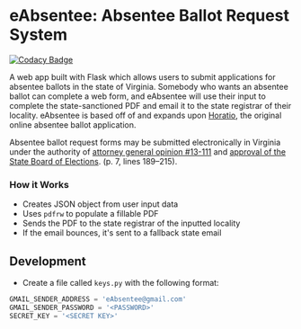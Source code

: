 # eAbsentee: Absentee Ballot Request System

[![Codacy Badge](https://api.codacy.com/project/badge/Grade/34a231e71ddb4d3ba4c9ae0c669bfe1f)](https://www.codacy.com?utm_source=github.com&utm_medium=referral&utm_content=raunakdaga/eAbsentee&utm_campaign=Badge_Grade)

A web app built with Flask which allows users to submit applications for absentee ballots in the state of Virginia. Somebody who wants an absentee ballot can complete a web form, and eAbsentee will use their input to complete the state-sanctioned PDF and email it to the state registrar of their locality. eAbsentee is based off of and expands upon [Horatio](https://github.com/TrustTheVote-Project/horatio-client), the original online absentee ballot application.

Absentee ballot request forms may be submitted electronically in Virginia under the authority of [attorney general opinion #13-111](http://ag.virginia.gov/files/Opinions/2014/13-111_Hinshaw.pdf) and [approval of the State Board of Elections](https://elections.virginia.gov/Files/Media/Agendas/20150513Minutes.pdf). (p. 7, lines 189–215).

### How it Works
* Creates JSON object from user input data
* Uses `pdfrw` to populate a fillable PDF
* Sends the PDF to the state registrar of the inputted locality
* If the email bounces, it's sent to a fallback state email


## Development

-   Create a file called `keys.py` with the following format:

```python
GMAIL_SENDER_ADDRESS = 'eAbsentee@gmail.com'
GMAIL_SENDER_PASSWORD = '<PASSWORD>'
SECRET_KEY = '<SECRET KEY>'
```
